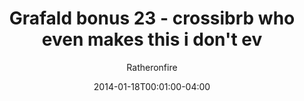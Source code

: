 ---
title: "Grafald bonus 23 - crossibrb who even makes this i don't ev"
type: "image"
date: 2014-01-18T00:01:00-04:00
draft: false
categories:
- comics
- collaborations
tags:
- grafald
image_path: "/projects/grafald/comics/img/2014/bonus_23.png"
alt_text: ""
author: "Ratheronfire"
---